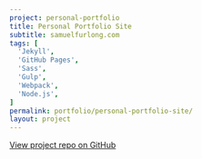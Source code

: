 ```yaml
---
project: personal-portfolio
title: Personal Portfolio Site
subtitle: samuelfurlong.com
tags: [
  'Jekyll',
  'GitHub Pages',
  'Sass',
  'Gulp',
  'Webpack',
  'Node.js',
]
permalink: portfolio/personal-portfolio-site/
layout: project
---
```

<a href="https://github.com/samfurlong/blog" target="_blank">View project repo on GitHub</a>
